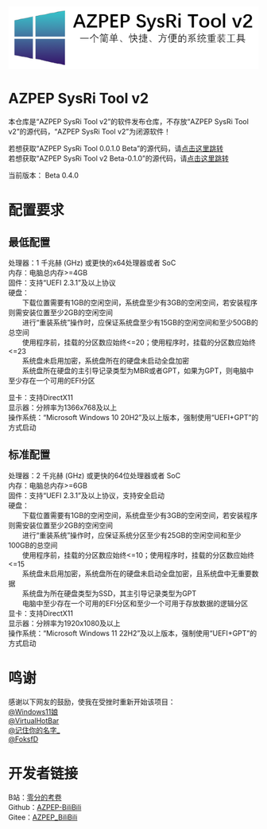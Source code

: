 ﻿![](images/HeadLogo.png)
# AZPEP SysRi Tool v2

本仓库是“AZPEP SysRi Tool v2”的软件发布仓库，不存放“AZPEP SysRi Tool v2”的源代码，“AZPEP SysRi Tool v2”为闭源软件！

若想获取“AZPEP SysRi Tool 0.0.1.0 Beta”的源代码，请[点击这里跳转](https://gitee.com/AZPEP_BiliBili/astv1-source-code) \
若想获取“AZPEP SysRi Tool v2 Beta-0.1.0”的源代码，请[点击这里跳转](https://gitee.com/AZPEP_BiliBili/azpep-sys-ri-tool-beta-0.1.0-source-code)

当前版本： Beta 0.4.0

# 配置要求

## 最低配置

处理器：1 千兆赫 (GHz) 或更快的x64处理器或者 SoC \
内存：电脑总内存>=4GB \
固件：支持“UEFI 2.3.1”及以上协议 \
硬盘： \
&emsp;&emsp;下载位置需要有1GB的空闲空间，系统盘至少有3GB的空闲空间，若安装程序则需安装位置至少2GB的空闲空间\
&emsp;&emsp;进行“重装系统”操作时，应保证系统盘至少有15GB的空闲空间和至少50GB的总空间 \
&emsp;&emsp;使用程序前，挂载的分区数应始终<=20；使用程序时，挂载的分区数应始终<=23 \
&emsp;&emsp;系统盘未启用加密，系统盘所在的硬盘未启动全盘加密 \
&emsp;&emsp;系统盘所在硬盘的主引导记录类型为MBR或者GPT，如果为GPT，则电脑中至少存在一个可用的EFI分区 

显卡：支持DirectX11 \
显示器：分辨率为1366x768及以上 \
操作系统：“Microsoft Windows 10 20H2”及以上版本，强制使用“UEFI+GPT”的方式启动

## 标准配置

处理器：2 千兆赫 (GHz) 或更快的64位处理器或者 SoC \
内存：电脑总内存>=6GB \
固件：支持“UEFI 2.3.1”及以上协议，支持安全启动 \
硬盘：\
&emsp;&emsp;下载位置需要有1GB的空闲空间，系统盘至少有3GB的空闲空间，若安装程序则需安装位置至少2GB的空闲空间\
&emsp;&emsp;进行“重装系统”操作时，应保证系统分区至少有25GB的空闲空间和至少100GB的总空间 \
&emsp;&emsp;使用程序前，挂载的分区数应始终<=10；使用程序时，挂载的分区数应始终<=15 \
&emsp;&emsp;系统盘未启用加密，系统盘所在的硬盘未启动全盘加密，且系统盘中无重要数据 \
&emsp;&emsp;系统盘为所在硬盘类型为SSD，其主引导记录类型为GPT\
&emsp;&emsp;电脑中至少存在一个可用的EFI分区和至少一个可用于存放数据的逻辑分区 \
显卡：支持DirectX11 \
显示器：分辨率为1920x1080及以上 \
操作系统：“Microsoft Windows 11 22H2”及以上版本，强制使用“UEFI+GPT”的方式启动


# 鸣谢
感谢以下网友的鼓励，使我在受挫时重新开始该项目： \
[@Windows11娘](https://space.bilibili.com/414666753) \
[@VirtualHotBar](https://space.bilibili.com/443230923) \
[@记住你的名字_](https://space.bilibili.com/1601172780) \
[@FoksfD](https://space.bilibili.com/1211966604) 

# 开发者链接
B站：[零分的考卷](https://space.bilibili.com/257391258) \
Github：[AZPEP-BiliBili](https://github.com/AZPEP-BiliBili) \
Gitee：[AZPEP_BiliBili](https://gitee.com/AZPEP_BiliBili)